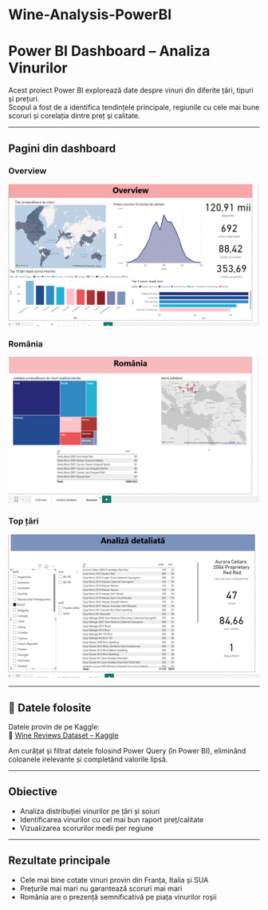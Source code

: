 # Wine-Analysis-PowerBI
#  Power BI Dashboard – Analiza Vinurilor

Acest proiect Power BI explorează date despre vinuri din diferite țări, tipuri și prețuri.  
Scopul a fost de a identifica tendințele principale, regiunile cu cele mai bune scoruri și corelația dintre preț și calitate.

---

## Pagini din dashboard
###  Overview
![Overview](images/overview.png)

###  România
![România](images/romania.png)

###  Top țări
![Top Countries](images/top.countries.png)

---

## 📂 Datele folosite
Datele provin de pe Kaggle:  
🔗 [Wine Reviews Dataset – Kaggle](https://www.kaggle.com/datasets/zynicide/wine-reviews)

Am curățat și filtrat datele folosind Power Query (în Power BI), eliminând coloanele irelevante și completând valorile lipsă.  


---

##  Obiective
- Analiza distribuției vinurilor pe țări și soiuri  
- Identificarea vinurilor cu cel mai bun raport preț/calitate  
- Vizualizarea scorurilor medii per regiune  

---

##  Rezultate principale
- Cele mai bine cotate vinuri provin din Franța, Italia și SUA  
- Prețurile mai mari nu garantează scoruri mai mari  
- România are o prezență semnificativă pe piața vinurilor roșii  


